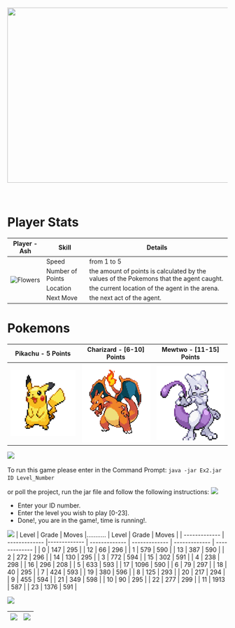 <p>&nbsp;</p>
<p>&nbsp;</p>
<p align="center">
  <img width="800" height="400" src="https://i.ibb.co/M2BwdDW/background.jpg">
</p>
<p>&nbsp;</p>

# Player Stats

<table>
    <thead>
        <tr>
            <th>Player - Ash</th>
            <th>Skill</th>
            <th>Details</th>
        </tr>
    </thead>
    <tbody>
        <tr>
            <td rowspan=4><picture>
  <img src="https://www.pokecommunity.com/customavatars/avatar514181_2.gif" alt="Flowers" style="width:auto;">
</picture></td>
            <td>Speed</td>
            <td>from 1 to 5</td>
        </tr>
        <tr>
            <td>Number of Points</td>
            <td> the amount of points is calculated by the values of the Pokemons that the agent caught.</td>
        </tr>
        <tr>
            <td>Location</td>
            <td>the current location of the agent in the arena.</td>
        </tr>
        <tr>
            <td>Next Move</td>
            <td>the next act of the agent.</td>
        </tr>
    </tbody>
</table>

# Pokemons

| Pikachu - 5 Points  | Charizard - [6-10] Points| Mewtwo - [11-15] Points|
| ------------- | ------------- | ------------- |
| <img width="170" height="150" src="https://github.com/DorAzaria/Ariel_OOP_Ex2/blob/master/resource/pikachu.gif?raw=true">| <img width="170" height="180" src="https://github.com/DorAzaria/Ariel_OOP_Ex2/blob/master/resource/charizard.gif?raw=true">| <img width="170" height="170" src="https://github.com/DorAzaria/Ariel_OOP_Ex2/blob/master/resource/mewtwo.gif?raw=true">|

![](https://i.ibb.co/0FnhjnW/pokemon-Header3.jpg)

To run this game please enter in the Command Prompt: 
`java -jar Ex2.jar ID Level_Number `

or poll the project, run the jar file and follow the following instructions:
![](https://i.ibb.co/ZhZFqqP/login.jpg)
* Enter your ID number.
* Enter the level you wish to play [0-23].
* Done!, you are in the game!, time is running!.

![](https://i.ibb.co/NWWSmG3/pokemon-Header2.jpg)
| Level  | Grade | Moves |...........   | Level  | Grade | Moves |
| ------------- | ------------- |------------- | ------------- | ------------- | ------------- | ------------- |
| 0  | 147  | 295  |          | 12 | 66   | 296  |
| 1  | 579  | 590  |          | 13 | 387  | 590  |
| 2  | 272  | 296  |          | 14 | 130  | 295  |
| 3  | 772  | 594  |          | 15 | 302  | 591  |
| 4  | 238  | 298  |          | 16 | 296  | 208  |
| 5  | 633  | 593  |          | 17 | 1096 | 590  |
| 6  | 79   | 297  |          | 18 | 40   | 295  |
| 7  | 424  | 593  |          | 19 | 380  | 596  |
| 8  | 125  | 293  |          | 20 | 217  | 294  |
| 9  | 455  | 594  |          | 21 | 349  | 598  |
| 10 | 90   | 295  |          | 22 | 277  | 299  |
| 11 | 1913 | 587  |          | 23 | 1376 | 591  |

![](https://i.ibb.co/CWYhJvf/pokemon-Header4.jpg)

|  ![](https://i.ibb.co/vXpwfNC/gameplay.png) | ![](https://i.ibb.co/Fh4FByH/S.png)| 
| ------------- | ------------- |
